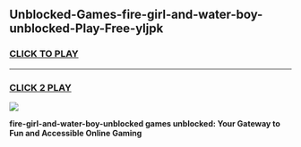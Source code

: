 
## Unblocked-Games-fire-girl-and-water-boy-unblocked-Play-Free-yljpk
<h3>
<a href="https://premium76.site?title=fire-girl-and-water-boy-unblocked&ref=20M">CLICK TO PLAY</a></h3>
<hr>

<h3>
<a href="https://premium76.site?title=fire-girl-and-water-boy-unblocked&ref=20M">CLICK 2 PLAY</a>
  
</h3>

<a href="https://premium76.site?title=fire-girl-and-water-boy-unblocked&ref=19M"><img src="https://clearcache.store/games.png"></a>


**fire-girl-and-water-boy-unblocked games unblocked: Your Gateway to Fun and Accessible Online Gaming**
